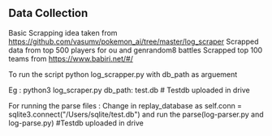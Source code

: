 ## Data Collection

 Basic Scrapping idea taken from https://github.com/vasumv/pokemon_ai/tree/master/log_scraper 
 Scrapped data from top 500 players for ou and genrandom8 battles 
 Scrapped top 100 teams from https://www.babiri.net/#/ 

 To run the script python log_scrapper.py with db_path as arguement
 
 Eg : python3 log_scraper.py  db_path: test.db # Testdb uploaded in drive 
 
 For running the parse files : 
 Change in replay_database  as self.conn = sqlite3.connect("/Users/sqlite/test.db") and run the parse(log-parser.py and log-parse.py)
 #Testdb uploaded in drive
 
